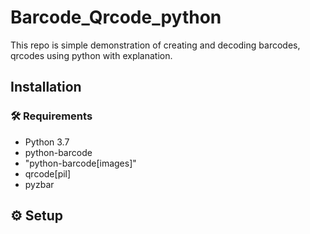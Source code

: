 # Barcode_Qrcode_python

This repo is simple demonstration  of  creating and decoding barcodes, qrcodes using python with explanation.


## Installation 

### :hammer_and_wrench: Requirements
* Python 3.7
* python-barcode
* "python-barcode[images]"
* qrcode[pil]
* pyzbar
## :gear: Setup

